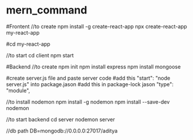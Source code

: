 # mern_command

#Frontent
//to create
npm install -g create-react-app
npx create-react-app my-react-app

#cd my-react-app 

//to start
cd client
npm start


#Backend
//to create
npm init
npm install express
npm install mongoose

#create server.js file and paste server code
#add this "start": "node server.js" into package.jason
#add this in package-lock jason "type": "module",

//to install nodemon
npm install -g nodemon
npm install --save-dev nodemon

//to start backend
cd server
nodemon server

//db path
DB=mongodb://0.0.0.0:27017/aditya
